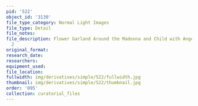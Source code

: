 ```yaml
---
pid: '522'
object_id: '3130'
file_type_category: Normal Light Images
file_type: Detail
file_notes:
file_description: Flower Garland Around the Madonna and Child with Angels - Detail
  2
original_format:
research_date:
researchers:
equipment_used:
file_location:
fullwidth: img/derivatives/simple/522/fullwidth.jpg
thumbnail: img/derivatives/simple/522/thumbnail.jpg
order: '095'
collection: curatorial_files
---
```

